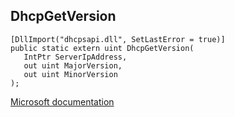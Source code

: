 ## DhcpGetVersion

```
[DllImport("dhcpsapi.dll", SetLastError = true)]
public static extern uint DhcpGetVersion(
   IntPtr ServerIpAddress,
   out uint MajorVersion,
   out uint MinorVersion
);
```

[Microsoft documentation](https://docs.microsoft.com/en-us/windows/win32/api/dhcpssdk/nf-dhcpssdk-dhcpgetversion)
